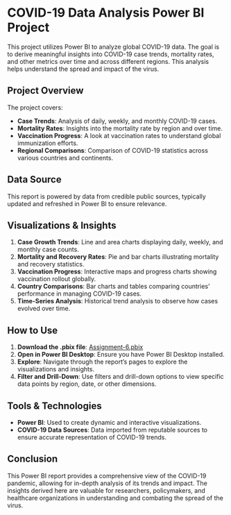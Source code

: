 
# COVID-19 Data Analysis Power BI Project

This project utilizes Power BI to analyze global COVID-19 data. The goal is to derive meaningful insights into COVID-19 case trends, mortality rates, and other metrics over time and across different regions. This analysis helps understand the spread and impact of the virus.

## Project Overview

The project covers:
- **Case Trends**: Analysis of daily, weekly, and monthly COVID-19 cases.
- **Mortality Rates**: Insights into the mortality rate by region and over time.
- **Vaccination Progress**: A look at vaccination rates to understand global immunization efforts.
- **Regional Comparisons**: Comparison of COVID-19 statistics across various countries and continents.

## Data Source

This report is powered by data from credible public sources, typically updated and refreshed in Power BI to ensure relevance.

## Visualizations & Insights

1. **Case Growth Trends**: Line and area charts displaying daily, weekly, and monthly case counts.
2. **Mortality and Recovery Rates**: Pie and bar charts illustrating mortality and recovery statistics.
3. **Vaccination Progress**: Interactive maps and progress charts showing vaccination rollout globally.
4. **Country Comparisons**: Bar charts and tables comparing countries' performance in managing COVID-19 cases.
5. **Time-Series Analysis**: Historical trend analysis to observe how cases evolved over time.

## How to Use

1. **Download the .pbix file**: [Assignment-6.pbix](Assignment-6.pbix)
2. **Open in Power BI Desktop**: Ensure you have Power BI Desktop installed.
3. **Explore**: Navigate through the report’s pages to explore the visualizations and insights.
4. **Filter and Drill-Down**: Use filters and drill-down options to view specific data points by region, date, or other dimensions.

## Tools & Technologies

- **Power BI**: Used to create dynamic and interactive visualizations.
- **COVID-19 Data Sources**: Data imported from reputable sources to ensure accurate representation of COVID-19 trends.

## Conclusion

This Power BI report provides a comprehensive view of the COVID-19 pandemic, allowing for in-depth analysis of its trends and impact. The insights derived here are valuable for researchers, policymakers, and healthcare organizations in understanding and combating the spread of the virus.


